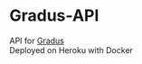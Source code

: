 # Gradus-API

API for [Gradus](https://github.com/jiechenmc/Gradus)
<br />
Deployed on Heroku with Docker
